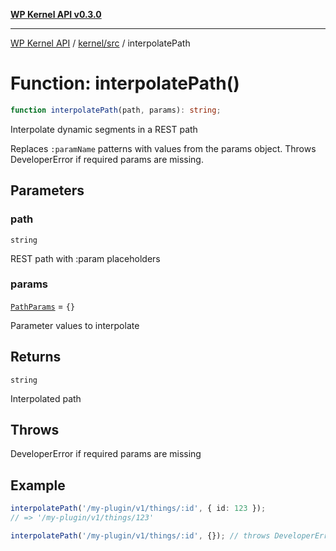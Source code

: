 [**WP Kernel API v0.3.0**](../../../README.md)

---

[WP Kernel API](../../../README.md) / [kernel/src](../README.md) / interpolatePath

# Function: interpolatePath()

```ts
function interpolatePath(path, params): string;
```

Interpolate dynamic segments in a REST path

Replaces `:paramName` patterns with values from the params object.
Throws DeveloperError if required params are missing.

## Parameters

### path

`string`

REST path with :param placeholders

### params

[`PathParams`](../type-aliases/PathParams.md) = `{}`

Parameter values to interpolate

## Returns

`string`

Interpolated path

## Throws

DeveloperError if required params are missing

## Example

```ts
interpolatePath('/my-plugin/v1/things/:id', { id: 123 });
// => '/my-plugin/v1/things/123'

interpolatePath('/my-plugin/v1/things/:id', {}); // throws DeveloperError
```
